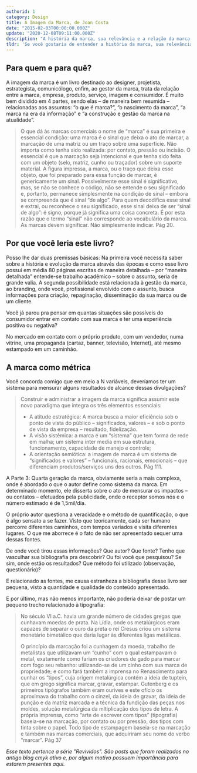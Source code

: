 ```yaml
---
authorid: 1
category: Design
title: A Imagem da Marca, de Joan Costa
date: "2015-02-03T00:00:00.000Z"
update: "2020-12-08T09:11:00.000Z"
description: "A história da marca, sua relevância e a relação da marca com empresas, produtos ou serviços"
tldr: 'Se você gostaria de entender a história da marca, sua relevância e a relação da marca com empresas, produtos ou serviços, essa leitura é interessante.'
---
```


## Para quem e para quê?

A imagem da marca é um livro destinado ao designer, projetista, estrategista, comunicólogo, enfim, ao gestor da marca, trata da relação entre a marca, empresa, produto, serviço, imagem e consumidor. É muito bem dividido em 4 partes, sendo elas – de maneira bem resumida – relacionadas aos assuntos: “o que é marca?”, “o nascimento da marca”, “a marca na era da informação” e “a construção e gestão da marca na atualidade”.

> O que dá às marcas comerciais o nome de “marca” é sua primeira e essencial condição: uma marca é o sinal que deixa o ato de marcar, a marcação de uma matriz ou um traço sobre uma superfície. Não importa como tenha sido realizada: por contato, pressão ou incisão. O essencial é que a marcação seja intencional e que tenha sido feita com um objeto (selo, matriz, cunho ou traçador) sobre um suporte material. A figura impressa, a marca, ou o traço que deixa esse objeto, que foi preparado para essa função de marcar, é genericamente um sinal. Possivelmente esse sinal é significativo, mas, se não se conhece o código, não se entende o seu significado e, portanto, permanece simplesmente na condição de sinal – embora se compreenda que é sinal “de algo”. Para quem decodifica esse sinal e extrai, ou reconhece o seu significado, esse sinal deixa de ser “sinal de algo”: é signo, porque já significa uma coisa concreta. É por esta razão que o termo “sinal” não corresponde ao vocabulário da marca. As marcas devem significar. Não simplesmente indicar. Pág 20. 

## Por que você leria este livro? 

Posso lhe dar duas premissas básicas: Na primeira você necessita saber sobre a história e evolução da marca através das épocas e como esse livro possui em média 80 páginas escritas de maneira detalhada – por “maneira detalhada” entende-se trabalho acadêmico – sobre o assunto, seria de grande valia.
A segunda possibilidade está relacionada à gestão da marca, ao branding, onde você, profissional envolvido com o assunto, busca informações para criação, repaginação, disseminação da sua marca ou de um cliente.

Você já parou pra pensar em quantas situações são possíveis do consumidor entrar em contato com sua marca e ter uma experiência positiva ou negativa?

No mercado em contato com o próprio produto, com um vendedor, numa vitrine, uma propaganda (cartaz, banner, televisão, Internet), até mesmo estampado em um caminhão.

## A marca como métrica

Você concorda comigo que em meio a N variáveis, deveríamos ter um sistema para mensurar alguns resultados de alcance dessas divulgações?

> Construir e administrar a imagem da marca significa assumir este novo paradigma que integra os três elementos essenciais:
> 
> - A atitude estratégica: A marca busca a maior eficiência sob o ponto de vista do público – significados, valores – e sob o ponto de vista da empresa – resultado, fidelização.
> - A visão sistêmica: a marca é um “sistema” que tem forma de rede em malha; um sistema inter media em sua estrutura, funcionamento, capacidade de manejo e controle;
> - A orientação semiótica: a imagem de marca é um sistema de “significados e valores” – funcionais, racionais, emocionais – que diferenciam produtos/serviços uns dos outros. Pág 111.

A Parte 3: Quarta geração da marca, obviamente seria a mais complexa, onde é abordado o que o autor define como sistema da marca. Em determinado momento, ele disserta sobre o ato de mensurar os impactos – ou contatos – efetuados pela publicidade, onde o receptor somos nós e o número estimado é de 1,5mil/dia.

O próprio autor questiona a veracidade e o método de quantificação, o que é algo sensato a se fazer. Visto que teoricamente, cada ser humano percorre diferentes caminhos, com tempos variados e visita diferentes lugares. O que me aborrece é o fato de não ser apresentado sequer uma dessas fontes.

De onde você tirou essas informações? Que autor? Que fonte? Tenho que vasculhar sua bibliografia pra descobrir? Ou foi você que pesquisou? Se sim, onde estão os resultados? Que método foi utilizado (observação, questionário)?

E relacionado as fontes, me causa estranheza a bibliografia desse livro ser pequena, visto a quantidade e qualidade do conteúdo apresentado.

E por último, mas não menos importante, não poderia deixar de postar um pequeno trecho relacionado à tipografia:

> No século VI a.C. havia um grande número de cidades gregas que cunhavam moedas de prata. Na Lídia, onde os metalúrgicos eram capazes de separar o ouro da preta o rei Cresus criou um sistema monetário bimetálico que daria lugar às diferentes ligas metálicas. 
>  
> O princípio da marcação foi a cunhagem da moeda, trabalho de metalistas que utilizavam um “cunho” com o qual estampavam o metal, exatamente como fariam os criadores de gado para marcar com fogo seu rebanho: utilizando-se de um cinho com sua marca de propriedade; e como fará também a imprensa no Renascimento para cunhar os “tipos”, cuja origem metalúrgica contém a ideia de tuptein, que em grego significa marcar, gravar, estampar. Gutenberg e os primeiros tipógrafos também eram ourives e este ofício os aproximava do trabalho com o cinzel, da ideia de gravar, da ideia de punção e da matriz marcada e a técnica da fundição das peças nos moldes, solução metalúrgica da mltiplicação dos tipos de letra. A própria imprensa, como “arte de escrever com tipos” (tipografia) baseia-se na marcação, por contato ou por pressão, dos tipos com tinta sobre o papel. Todo tipo de estampagem baseia-se na marcação e também nas marcas comerciais, que adquiriram seu nome do verbo “marcar”. Pág 37 

*Esse texto pertence a série "Revividos". São posts que foram realizados no antigo blog cmyk ativo e, por algum motivo possuem importância para estarem presentes aqui.*